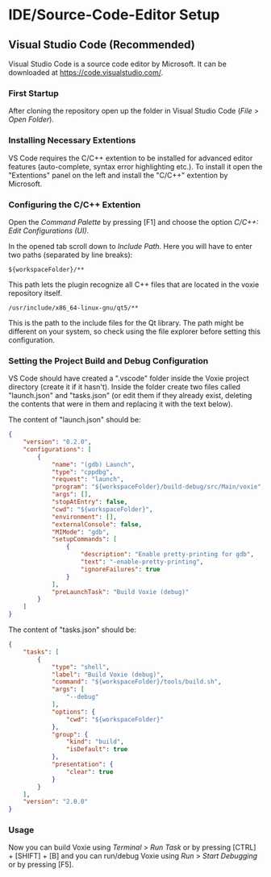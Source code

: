 # IDE/Source-Code-Editor Setup
## Visual Studio Code (Recommended)
Visual Studio Code is a source code editor by Microsoft. It can be downloaded at https://code.visualstudio.com/.

### First Startup
After cloning the repository open up the folder in Visual Studio Code (*File* > *Open Folder*).

### Installing Necessary Extentions
VS Code requires the C/C++ extention to be installed for advanced editor features (auto-complete, syntax error highlighting etc.). To install it open the "Extentions" panel on the left and install the "C/C++" extention by Microsoft.

### Configuring the C/C++ Extention
Open the *Command Palette* by pressing [F1] and choose the option *C/C++: Edit Configurations (UI)*.

In the opened tab scroll down to *Include Path*. Here you will have to enter two paths (separated by line breaks):

```
${workspaceFolder}/**
```
This path lets the plugin recognize all C++ files that are located in the voxie repository itself.

```
/usr/include/x86_64-linux-gnu/qt5/**
```
This is the path to the include files for the Qt library. The path might be different on your system, so check using the file explorer before setting this configuration.

### Setting the Project Build and Debug Configuration
VS Code should have created a ".vscode" folder inside the Voxie project directory (create it if it hasn't). Inside the folder create two files called "launch.json" and "tasks.json" (or edit them if they already exist, deleting the contents that were in them and replacing it with the text below).

The content of "launch.json" should be:
```json
{
    "version": "0.2.0",
    "configurations": [
        {
            "name": "(gdb) Launch",
            "type": "cppdbg",
            "request": "launch",
            "program": "${workspaceFolder}/build-debug/src/Main/voxie",
            "args": [],
            "stopAtEntry": false,
            "cwd": "${workspaceFolder}",
            "environment": [],
            "externalConsole": false,
            "MIMode": "gdb",
            "setupCommands": [
                {
                    "description": "Enable pretty-printing for gdb",
                    "text": "-enable-pretty-printing",
                    "ignoreFailures": true
                }
            ],
            "preLaunchTask": "Build Voxie (debug)"
        }
    ]
}
```

The content of "tasks.json" should be:
```json
{
    "tasks": [
        {
            "type": "shell",
            "label": "Build Voxie (debug)",
            "command": "${workspaceFolder}/tools/build.sh",
            "args": [
                "--debug"
            ],
            "options": {
                "cwd": "${workspaceFolder}"
            },
            "group": {
                "kind": "build",
                "isDefault": true
            },
            "presentation": {
                "clear": true
            }
        }
    ],
    "version": "2.0.0"
}
```

### Usage

Now you can build Voxie using *Terminal* > *Run Task* or by pressing [CTRL] + [SHIFT] + [B] and you can run/debug Voxie using *Run* > *Start Debugging* or by pressing [F5].
